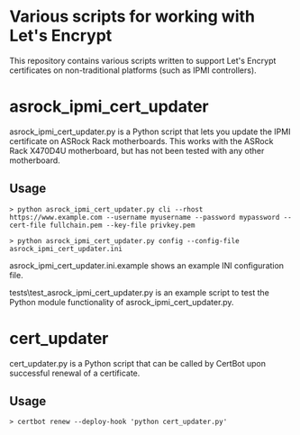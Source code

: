 # Various scripts for working with Let's Encrypt

This repository contains various scripts written to support Let's Encrypt certificates on non-traditional platforms (such as IPMI controllers).

# asrock_ipmi_cert_updater

asrock_ipmi_cert_updater.py is a Python script that lets you update the IPMI certificate on ASRock Rack motherboards. This works with the ASRock Rack X470D4U motherboard, but has not been tested with any other motherboard.

## Usage
`> python asrock_ipmi_cert_updater.py cli --rhost https://www.example.com --username myusername --password mypassword --cert-file fullchain.pem --key-file privkey.pem`

`> python asrock_ipmi_cert_updater.py config --config-file asrock_ipmi_cert_updater.ini`

asrock_ipmi_cert_updater.ini.example shows an example INI configuration file.

tests\test_asrock_ipmi_cert_updater.py is an example script to test the Python module functionality of asrock_ipmi_cert_updater.py.

# cert_updater

cert_updater.py is a Python script that can be called by CertBot upon successful renewal of a certificate.

## Usage
`> certbot renew --deploy-hook 'python cert_updater.py'`